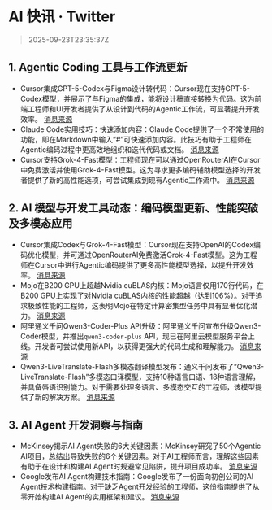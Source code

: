 # AI 快讯 · Twitter

> 2025-09-23T23:35:37Z

## 1. Agentic Coding 工具与工作流更新

- Cursor集成GPT-5-Codex与Figma设计转代码：Cursor现在支持GPT-5-Codex模型，并展示了与Figma的集成，能将设计稿直接转换为代码。这为前端工程师和UI开发者提供了从设计到代码的Agentic工作流，可显著提升开发效率。 [消息来源](https://x.com/cursor_ai/status/1970597431315144855)
- Claude Code实用技巧：快速添加内容：Claude Code提供了一个不常使用的功能，即在Markdown中输入“#”可快速添加内容。此技巧有助于工程师在Agentic编码过程中更高效地组织和迭代代码或文档。 [消息来源](https://x.com/trq212/status/1970578832400044448)
- Cursor支持Grok-4-Fast模型：工程师现在可以通过OpenRouterAI在Cursor中免费激活并使用Grok-4-Fast模型。这为寻求更多编码辅助模型选择的开发者提供了新的高性能选项，可尝试集成到现有Agentic工作流中。 [消息来源](https://x.com/OpenRouterAI/status/1970568209603424405)

## 2. AI 模型与开发工具动态：编码模型更新、性能突破及多模态应用

- Cursor集成Codex与Grok-4-Fast模型：Cursor现在支持OpenAI的Codex编码优化模型，并可通过OpenRouterAI免费激活Grok-4-Fast模型。这为工程师在Cursor中进行Agentic编码提供了更多高性能模型选择，以提升开发效率。 [消息来源](https://x.com/kevinweil/status/1970591461080260658)
- Mojo在B200 GPU上超越Nvidia cuBLAS内核：Mojo语言仅用170行代码，在B200 GPU上实现了对Nvidia cuBLAS内核的性能超越（达到106%）。对于追求极致性能的工程师，这表明Mojo在特定计算密集型任务中具有显著优化潜力。 [消息来源](https://x.com/steipete/status/1970575438951907820)
- 阿里通义千问Qwen3-Coder-Plus API升级：阿里通义千问宣布升级Qwen3-Coder模型，并推出`qwen3-coder-plus` API，现已在阿里云模型服务平台上线。开发者可尝试使用新API，以获得更强大的代码生成和理解能力。 [消息来源](https://x.com/Alibaba_Qwen/status/1970582211993927774)
- Qwen3-LiveTranslate-Flash多模态翻译模型发布：通义千问发布了“Qwen3-LiveTranslate-Flash”多模态口译模型，支持10种语言口语、18种语言理解，并具备唇语识别能力。对于需要处理多语言、多模态交互的工程师，该模型提供了新的解决方案。 [消息来源](https://x.com/testingcatalog/status/1970590400277815524)

## 3. AI Agent 开发洞察与指南

- McKinsey揭示AI Agent失败的6大关键因素：McKinsey研究了50个Agentic AI项目，总结出导致失败的6个关键因素。对于AI工程师而言，理解这些因素有助于在设计和构建AI Agent时规避常见陷阱，提升项目成功率。 [消息来源](https://x.com/Hesamation/status/1970600711345053882)
- Google发布AI Agent构建技术指南：Google发布了一份面向初创公司的AI Agent技术构建指南。对于缺乏Agent开发经验的工程师，这份指南提供了从零开始构建AI Agent的实用框架和建议。 [消息来源](https://x.com/Hesamation/status/1970585800325640372)
